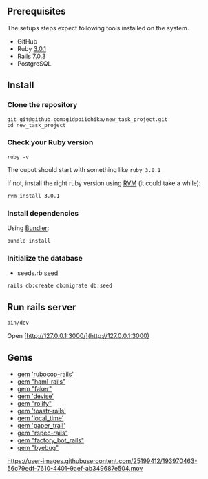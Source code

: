 ## Prerequisites

The setups steps expect following tools installed on the system.

- GitHub
- Ruby [3.0.1](https://github.com/gidpoiiohika/new_task_project/blob/master/Gemfile#L4)
- Rails [7.0.3](https://github.com/gidpoiiohika/new_task_project/blob/master/Gemfile#L6)
- PostgreSQL 

## Install

### Clone the repository

```shell
git git@github.com:gidpoiiohika/new_task_project.git
cd new_task_project
```

### Check your Ruby version

```shell
ruby -v
```

The ouput should start with something like `ruby 3.0.1`

If not, install the right ruby version using [RVM](https://rvm.io/rvm/install#installing-rvm) (it could take a while):

```shell
rvm install 3.0.1
```

### Install dependencies

Using [Bundler](https://github.com/bundler/bundler):

```shell
bundle install
```
### Initialize the database
- seeds.rb [seed](https://github.com/gidpoiiohika/new_task_project/blob/master/db/seeds.rb#L4)

```shell
rails db:create db:migrate db:seed 
```

## Run rails server

```shell
bin/dev
```

Open [http://127.0.0.1:3000/](http://127.0.0.1:3000)

## Gems

- [gem 'rubocop-rails'](https://github.com/rubocop/rubocop-rails)
- [gem "haml-rails"](https://github.com/haml/haml-rails)
- [gem "faker"](https://github.com/faker-ruby/faker)
- [gem 'devise'](https://github.com/heartcombo/devise)
- [gem "rolify"](https://github.com/RolifyCommunity/rolify)
- [gem 'toastr-rails'](https://github.com/CodeSeven/toastr)
- [gem 'local_time'](https://github.com/basecamp/local_time)
- [gem 'paper_trail'](https://github.com/paper-trail-gem/paper_trail)
- [gem "rspec-rails"](https://github.com/rspec/rspec-rails)
- [gem "factory_bot_rails" ](https://github.com/thoughtbot/factory_bot_rails)
- [gem "byebug"](https://github.com/deivid-rodriguez/byebug)




https://user-images.githubusercontent.com/25199412/193970463-56c79edf-7610-4401-9aef-ab349687e504.mov



